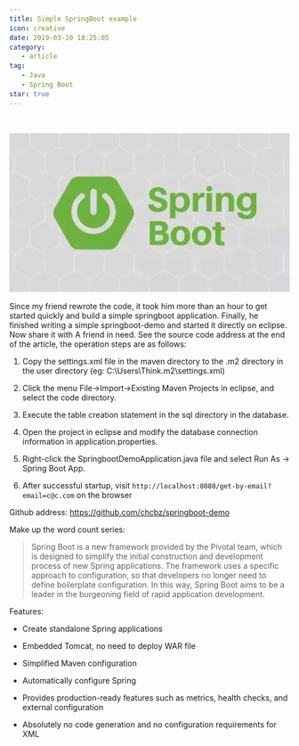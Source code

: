```yaml
---
title: Simple SpringBoot example
icon: creative
date: 2019-03-10 18:25:05
category:
   - article
tag:
   - Java
   - Spring Boot
star: true
---
```

​

![Spring Boot](./assets/2019031018/img-20230409185308.png)

Since my friend rewrote the code, it took him more than an hour to get started quickly and build a simple springboot application. Finally, he finished writing a simple springboot-demo and started it directly on eclipse. Now share it with A friend in need. See the source code address at the end of the article, the operation steps are as follows:

1. Copy the settings.xml file in the maven directory to the .m2 directory in the user directory (eg: C:\Users\Think\.m2\settings.xml)

2. Click the menu File->Import->Existing Maven Projects in eclipse, and select the code directory.

3. Execute the table creation statement in the sql directory in the database.

4. Open the project in eclipse and modify the database connection information in application.properties.

5. Right-click the SpringbootDemoApplication.java file and select Run As -> Spring Boot App.

6. After successful startup, visit `http://localhost:8080/get-by-email?email=c@c.com` on the browser

Github address: <https://github.com/chcbz/springboot-demo>

Make up the word count series:

> Spring Boot is a new framework provided by the Pivotal team, which is designed to simplify the initial construction and development process of new Spring applications. The framework uses a specific approach to configuration, so that developers no longer need to define boilerplate configuration. In this way, Spring Boot aims to be a leader in the burgeoning field of rapid application development.

Features:

- Create standalone Spring applications

- Embedded Tomcat, no need to deploy WAR file

- Simplified Maven configuration

- Automatically configure Spring

- Provides production-ready features such as metrics, health checks, and external configuration

- Absolutely no code generation and no configuration requirements for XML
